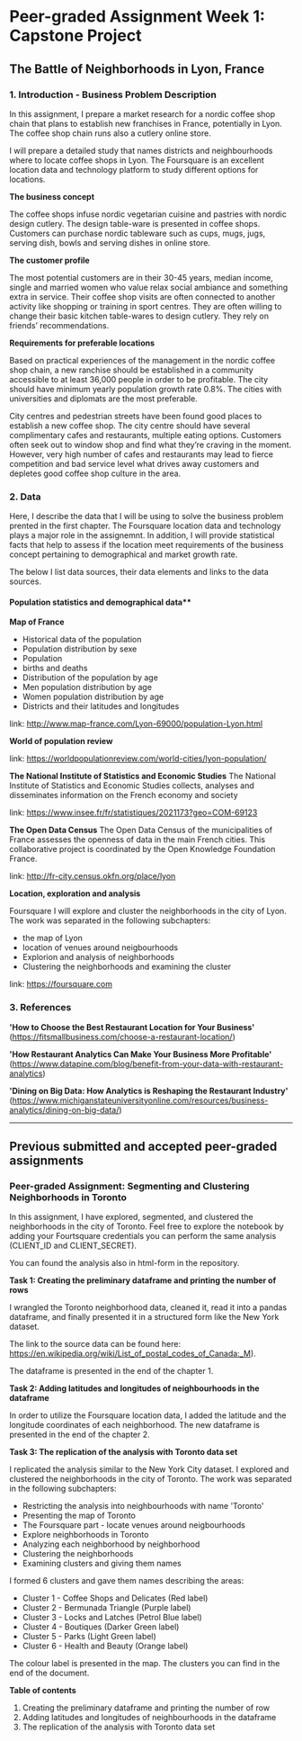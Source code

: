 # Peer-graded Assignment Week 1: Capstone Project 
## The Battle of Neighborhoods in Lyon, France

### 1. Introduction - Business Problem Description

In this assignment, I prepare a market research for a nordic coffee shop chain that plans to establish new franchises in France, potentially in Lyon. The coffee shop chain runs also a cutlery online store.

I will prepare a detailed study that names districts and neighbourhoods where to locate coffee shops in Lyon. The Foursquare is an excellent location data and technology platform to study different options for locations.

**The business concept**

The coffee shops infuse nordic vegetarian cuisine and pastries with nordic design cutlery. The design table-ware is presented in coffee shops. Customers can purchase nordic tableware such as cups, mugs, jugs, serving dish, bowls and serving dishes in online store.

**The customer profile**

The most potential customers are in their 30-45 years, median income, single and married women who value relax social ambiance and something extra in service. Their coffee shop visits are often connected to another activity like shopping or training in sport centres. They are often willing to change their basic kitchen table-wares to design cutlery. They rely on friends’ recommendations.

**Requirements for preferable locations**

Based on practical experiences of the management in the nordic coffee shop chain, a new ranchise should be established in a community accessible to at least 36,000 people in order to be profitable. The city should have minimum yearly population growth rate 0.8%. The cities with universities and diplomats are the most preferable.

City centres and pedestrian streets have been found good places to establish a new coffee shop. The city centre should have several complimentary cafes and restaurants, multiple eating options. Customers often seek out to window shop and find what they’re craving in the moment. However, very high number of cafes and restaurants may lead to fierce competition and bad service level what drives away customers and depletes good coffee shop culture in the area.

### 2. Data

Here, I describe the data that I will be using to solve the business problem prented in the first chapter. The Foursquare location data and technology plays a major role in the assignemnt. In addition, I will provide statistical facts that help to assess if the location meet requirements of the business concept pertaining to demographical and market growth rate.

The below I list data sources, their data elements and links to the data sources.

#### Population statistics and demographical data**

**Map of France**

+ Historical data of the population
+ Population distribution by sexe
+ Population
+ births and deaths
+ Distribution of the population by age
+ Men population distribution by age
+ Women population distribution by age
+ Districts and their latitudes and longitudes

link: http://www.map-france.com/Lyon-69000/population-Lyon.html

**World of population review**

link: https://worldpopulationreview.com/world-cities/lyon-population/

**The National Institute of Statistics and Economic Studies**
The National Institute of Statistics and Economic Studies collects, analyses and disseminates information on the French economy and society

link: https://www.insee.fr/fr/statistiques/2021173?geo=COM-69123

**The Open Data Census**
The Open Data Census of the municipalities of France assesses the openness of data in the main French cities. This collaborative project is coordinated by the Open Knowledge Foundation France.

link: http://fr-city.census.okfn.org/place/lyon

**Location, exploration and analysis**

Foursquare
I will explore and cluster the neighborhoods in the city of Lyon. The work was separated in the following subchapters:
+ the map of Lyon
+ location of venues around neigbourhoods
+ Explorion and analysis of neighborhoods
+ Clustering the neighborhoods and examining the cluster

link: https://foursquare.com

### 3. References

**'How to Choose the Best Restaurant Location for Your Business'**
(https://fitsmallbusiness.com/choose-a-restaurant-location/)

**'How Restaurant Analytics Can Make Your Business More Profitable'**
(https://www.datapine.com/blog/benefit-from-your-data-with-restaurant-analytics)

**'Dining on Big Data: How Analytics is Reshaping the Restaurant Industry'**
(https://www.michiganstateuniversityonline.com/resources/business-analytics/dining-on-big-data/)

------

## Previous submitted and accepted peer-graded assignments

### Peer-graded Assignment: Segmenting and Clustering Neighborhoods in Toronto

In this assignment, I have explored, segmented, and clustered the neighborhoods in the city of Toronto. Feel free to explore the notebook by adding your Fourtsquare credentials you can perform the same analysis (CLIENT_ID and CLIENT_SECRET).

You can found the analysis also in html-form in the repository.

**Task 1: Creating the preliminary dataframe and printing the number of rows**

I wrangled the Toronto neighborhood data, cleaned it, read it into a pandas dataframe, and finally presented it in a structured form like the New York dataset.

The link to the source data can be found here: https://en.wikipedia.org/wiki/List_of_postal_codes_of_Canada:_M).

The dataframe is presented in the end of the chapter 1.

**Task 2: Adding latitudes and longitudes of neighbourhoods in the dataframe**

In order to utilize the Foursquare location data, I added the latitude and the longitude coordinates of each neighborhood.
The new dataframe is presented in the end of the chapter 2.

**Task 3: The replication of the analysis with Toronto data set**

I replicated the analysis similar to the New York City dataset. I explored and clustered the neighborhoods in the city of Toronto. The work was separated in the following subchapters:

+ Restricting the analysis into neighbourhoods with name 'Toronto'
+ Presenting the map of Toronto
+ The Foursquare part - locate venues around neigbourhoods
+ Explore neighborhoods in Toronto
+ Analyzing each neighborhood by neighborhood
+ Clustering the neighborhoods
+ Examining clusters and giving them names

I formed 6 clusters and gave them names describing the areas:
- Cluster 1 - Coffee Shops and Delicates (Red label)
- Cluster 2 - Bermunada Triangle (Purple label)
- Cluster 3 - Locks and Latches (Petrol Blue label)
- Cluster 4 - Boutiques (Darker Green label)
- Cluster 5 - Parks (Light Green label)
- Cluster 6 - Health and Beauty (Orange label)

The colour label is presented in the map. The clusters you can find in the end of the document.

**Table of contents**
1. Creating the preliminary dataframe and printing the number of row
2. Adding latitudes and longitudes of neighbourhoods in the dataframe
3. The replication of the analysis with Toronto data set
